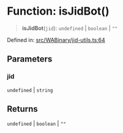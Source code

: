 # Function: isJidBot()

> **isJidBot**(`jid`): `undefined` \| `boolean` \| `""`

Defined in: [src/WABinary/jid-utils.ts:64](https://github.com/Fokusdotid/bail/blob/99acc683da8779d62a0509bb4108fdb35cb2b061/src/WABinary/jid-utils.ts#L64)

## Parameters

### jid

`undefined` | `string`

## Returns

`undefined` \| `boolean` \| `""`
